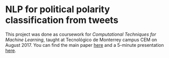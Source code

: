 # NLP for political polarity classification from tweets

This project was done as coursework for _Computational Techniques for Machine Learning_, taught at Tecnológico de Monterrey campus CEM on August 2017. You can find the main paper [here](docs/paper.pdf) and a 5-minute presentation [here](docs/01-5minPresentation-NLP.pdf).
